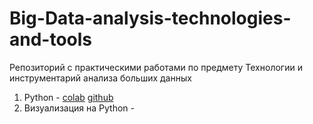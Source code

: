 # Big-Data-analysis-technologies-and-tools
Репозиторий с практическими работами по предмету Технологии и инструментарий анализа больших данных

1. Python -
    [colab](https://colab.research.google.com/github/LIvanoff/Big-Data-analysis-technologies-and-tools/blob/main/pr1.ipynb)
   [github](https://github.com/LIvanoff/Big-Data-analysis-technologies-and-tools/blob/main/pr1.ipynb)
2. Визуализация на Python -


